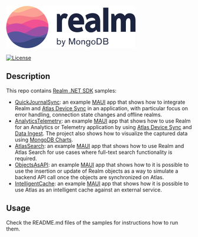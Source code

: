 <picture>
    <source srcset="./media/logo-dark.svg" media="(prefers-color-scheme: dark)" alt="realm by MongoDB">
    <img src="./media/logo.svg" alt="realm by MongoDB">
</picture>

[![License](https://img.shields.io/badge/License-Apache-blue.svg)](LICENSE)

## Description

This repo contains [Realm .NET SDK](https://github.com/realm/realm-dotnet) samples:
* [QuickJournalSync](QuickJournalSync): an example [MAUI](https://github.com/dotnet/maui) app that shows how to integrate Realm and [Atlas Device Sync](https://www.mongodb.com/docs/atlas/app-services/sync/get-started/) in an application, with particular focus on error handling, connection state changes and offline realms.
* [AnalyticsTelemetry](AnalyticsTelemetry): an example [MAUI](https://github.com/dotnet/maui) app that shows how to use Realm for an Analytics or Telemetry application by using [Atlas Device Sync](https://www.mongodb.com/docs/atlas/app-services/sync/) and [Data Ingest](https://www.mongodb.com/docs/realm/sdk/dotnet/sync/asymmetric-sync/). The project also shows how to visualize the captured data using [MongoDB Charts](https://www.mongodb.com/docs/charts/).
* [AtlasSearch](AtlasSearch): an example [MAUI](https://github.com/dotnet/maui) app that shows how to use Realm and Atlas Search for use cases where full-text search functionality is required.
* [ObjectsAsAPI](ObjectsAsAPI): an example [MAUI](https://github.com/dotnet/maui) app that shows how to it is possible to use the insertion or update of Realm objects as a way to simulate a backend API call once the objects are synchronized on Atlas.
* [IntelligentCache](IntelligentCache): an example [MAUI](https://github.com/dotnet/maui) app that shows how it is possible to use Atlas as an intelligent cache against an external service.

## Usage
Check the README.md files of the samples for instructions how to run them.
